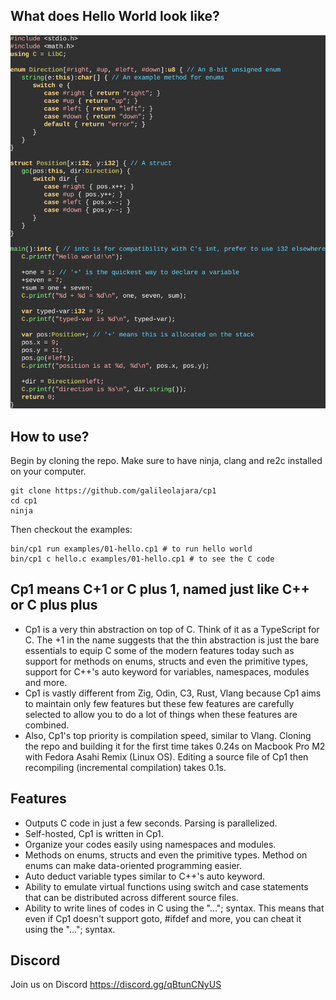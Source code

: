 What does Hello World look like?
-
![hello](/images/helloworld-2025-01-21.2.png)

How to use?
-
Begin by cloning the repo. Make sure to have ninja, clang and re2c installed on your computer.
```
git clone https://github.com/galileolajara/cp1
cd cp1
ninja
```
Then checkout the examples:
```
bin/cp1 run examples/01-hello.cp1 # to run hello world
bin/cp1 c hello.c examples/01-hello.cp1 # to see the C code
```

Cp1 means C+1 or C plus 1, named just like C++ or C plus plus
-
- Cp1 is a very thin abstraction on top of C. Think of it as a TypeScript for C. The +1 in the name suggests that the thin abstraction is just the bare essentials to equip C some of the modern features today such as support for methods on enums, structs and even the primitive types, support for C++'s auto keyword for variables, namespaces, modules and more.
- Cp1 is vastly different from Zig, Odin, C3, Rust, Vlang because Cp1 aims to maintain only few features but these few features are carefully selected to allow you to do a lot of things when these features are combined.
- Also, Cp1's top priority is compilation speed, similar to Vlang. Cloning the repo and building it for the first time takes 0.24s on Macbook Pro M2 with Fedora Asahi Remix (Linux OS). Editing a source file of Cp1 then recompiling (incremental compilation) takes 0.1s.

Features
-
- Outputs C code in just a few seconds. Parsing is parallelized.
- Self-hosted, Cp1 is written in Cp1.
- Organize your codes easily using namespaces and modules.
- Methods on enums, structs and even the primitive types. Method on enums can make data-oriented programming easier.
- Auto deduct variable types similar to C++'s auto keyword.
- Ability to emulate virtual functions using switch and case statements that can be distributed across different source files.
- Ability to write lines of codes in C using the "..."; syntax. This means that even if Cp1 doesn't support goto, #ifdef and more, you can cheat it using the "..."; syntax.

Discord
-
Join us on Discord https://discord.gg/qBtunCNyUS
